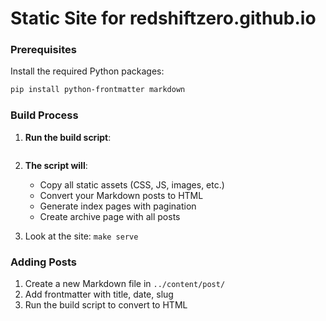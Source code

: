 # Static Site for redshiftzero.github.io

### Prerequisites

Install the required Python packages:

```bash
pip install python-frontmatter markdown
```

### Build Process

1. **Run the build script**:
   ```make
   ```

2. **The script will**:
   - Copy all static assets (CSS, JS, images, etc.)
   - Convert your Markdown posts to HTML
   - Generate index pages with pagination
   - Create archive page with all posts

3. Look at the site:
`make serve`

### Adding Posts

1. Create a new Markdown file in `../content/post/`
2. Add frontmatter with title, date, slug
3. Run the build script to convert to HTML
